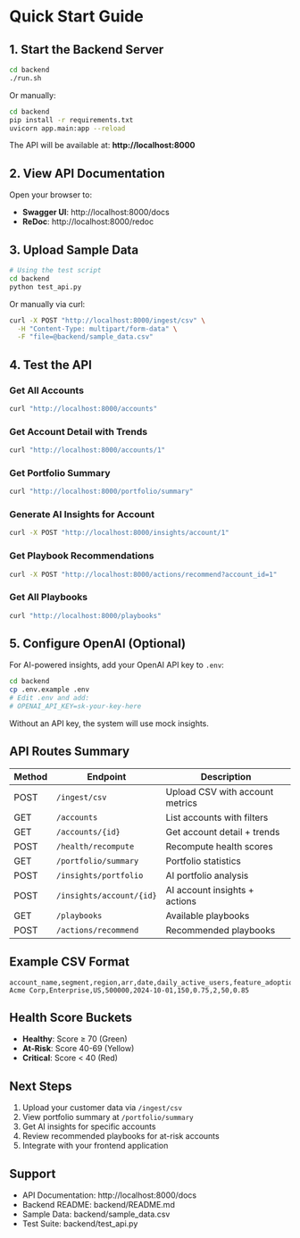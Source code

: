 # Quick Start Guide

## 1. Start the Backend Server

```bash
cd backend
./run.sh
```

Or manually:

```bash
cd backend
pip install -r requirements.txt
uvicorn app.main:app --reload
```

The API will be available at: **http://localhost:8000**

## 2. View API Documentation

Open your browser to:

- **Swagger UI**: http://localhost:8000/docs
- **ReDoc**: http://localhost:8000/redoc

## 3. Upload Sample Data

```bash
# Using the test script
cd backend
python test_api.py
```

Or manually via curl:

```bash
curl -X POST "http://localhost:8000/ingest/csv" \
  -H "Content-Type: multipart/form-data" \
  -F "file=@backend/sample_data.csv"
```

## 4. Test the API

### Get All Accounts

```bash
curl "http://localhost:8000/accounts"
```

### Get Account Detail with Trends

```bash
curl "http://localhost:8000/accounts/1"
```

### Get Portfolio Summary

```bash
curl "http://localhost:8000/portfolio/summary"
```

### Generate AI Insights for Account

```bash
curl -X POST "http://localhost:8000/insights/account/1"
```

### Get Playbook Recommendations

```bash
curl -X POST "http://localhost:8000/actions/recommend?account_id=1"
```

### Get All Playbooks

```bash
curl "http://localhost:8000/playbooks"
```

## 5. Configure OpenAI (Optional)

For AI-powered insights, add your OpenAI API key to `.env`:

```bash
cd backend
cp .env.example .env
# Edit .env and add:
# OPENAI_API_KEY=sk-your-key-here
```

Without an API key, the system will use mock insights.

## API Routes Summary

| Method | Endpoint                 | Description                     |
| ------ | ------------------------ | ------------------------------- |
| POST   | `/ingest/csv`            | Upload CSV with account metrics |
| GET    | `/accounts`              | List accounts with filters      |
| GET    | `/accounts/{id}`         | Get account detail + trends     |
| POST   | `/health/recompute`      | Recompute health scores         |
| GET    | `/portfolio/summary`     | Portfolio statistics            |
| POST   | `/insights/portfolio`    | AI portfolio analysis           |
| POST   | `/insights/account/{id}` | AI account insights + actions   |
| GET    | `/playbooks`             | Available playbooks             |
| POST   | `/actions/recommend`     | Recommended playbooks           |

## Example CSV Format

```csv
account_name,segment,region,arr,date,daily_active_users,feature_adoption_rate,support_tickets_open,nps_score,login_frequency
Acme Corp,Enterprise,US,500000,2024-10-01,150,0.75,2,50,0.85
```

## Health Score Buckets

- **Healthy**: Score ≥ 70 (Green)
- **At-Risk**: Score 40-69 (Yellow)
- **Critical**: Score < 40 (Red)

## Next Steps

1. Upload your customer data via `/ingest/csv`
2. View portfolio summary at `/portfolio/summary`
3. Get AI insights for specific accounts
4. Review recommended playbooks for at-risk accounts
5. Integrate with your frontend application

## Support

- API Documentation: http://localhost:8000/docs
- Backend README: backend/README.md
- Sample Data: backend/sample_data.csv
- Test Suite: backend/test_api.py
